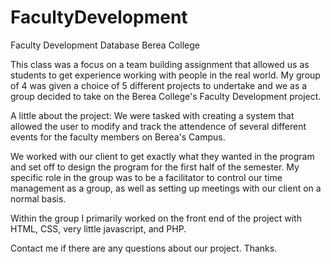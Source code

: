 # FacultyDevelopment
Faculty Development Database Berea College

This class was a focus on a team building assignment that allowed us as students to get experience working with people
in the real world. My group of 4 was given a choice of 5 different projects to undertake and we as a group decided to take on the
Berea College's Faculty Development project.

A little about the project: We were tasked with creating a system that allowed the user to modify and track the attendence of several
different events for the faculty members on Berea's Campus. 

We worked with our client to get exactly what they wanted in the program and set off to design the program for the first 
half of the semester. My specific role in the group was to be a facilitator to control our time management as a group, as 
well as setting up meetings with our client on a normal basis. 

Within the group I primarily worked on the front end of the project with HTML, CSS, very little javascript, and PHP.

Contact me if there are any questions about our project. Thanks.
